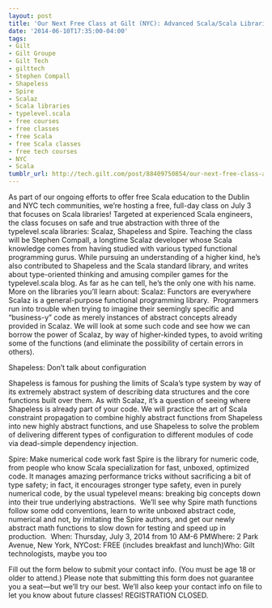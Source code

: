 ```yaml
---
layout: post
title: 'Our Next Free Class at Gilt (NYC): Advanced Scala/Scala Libraries!'
date: '2014-06-10T17:35:00-04:00'
tags:
- Gilt
- Gilt Groupe
- Gilt Tech
- gilttech
- Stephen Compall
- Shapeless
- Spire
- Scalaz
- Scala libraries
- typelevel.scala
- free courses
- free classes
- free Scala
- free Scala classes
- free tech courses
- NYC
- Scala
tumblr_url: http://tech.gilt.com/post/88409750854/our-next-free-class-at-gilt-nyc-advanced
---
```


As part of our ongoing efforts to offer free Scala education to the Dublin and NYC tech communities, we’re hosting a free, full-day class on July 3 that focuses on Scala libraries! Targeted at experienced Scala engineers, the class focuses on safe and true abstraction with three of the typelevel.scala libraries: Scalaz, Shapeless and Spire.
Teaching the class will be Stephen Compall, a longtime Scalaz developer whose Scala knowledge comes from having studied with various typed functional programming gurus. While pursuing an understanding of a higher kind, he’s also contributed to Shapeless and the Scala standard library, and writes about type-oriented thinking and amusing compiler games for the typelevel.scala blog. As far as he can tell, he’s the only one with his name.
More on the libraries you’ll learn about:
Scalaz: Functors are everywhere
Scalaz is a general-purpose functional programming library.  Programmers run into trouble when trying to imagine their seemingly specific and “business-y” code as merely instances of abstract concepts already provided in Scalaz. We will look at some such code and see how we can borrow the power of Scalaz, by way of higher-kinded types, to avoid writing some of the functions (and eliminate the possibility of certain errors in others).

Shapeless: Don’t talk about configuration

Shapeless is famous for pushing the limits of Scala’s type system by way of its extremely abstract system of describing data structures and the core functions built over them. As with Scalaz, it’s a question of seeing where Shapeless is already part of your code. We will practice the art of Scala constraint propagation to combine highly abstract functions from Shapeless into new highly abstract functions, and use Shapeless to solve the problem of delivering different types of configuration to different modules of code via dead-simple dependency injection.

Spire: Make numerical code work fast
Spire is the library for numeric code, from people who know Scala specialization for fast, unboxed, optimized code. It manages amazing performance tricks without sacrificing a bit of type safety; in fact, it encourages stronger type safety, even in purely numerical code, by the usual typelevel means: breaking big concepts down into their true underlying abstractions.  We’ll see why Spire math functions follow some odd conventions, learn to write unboxed abstract code, numerical and not, by imitating the Spire authors, and get our newly abstract math functions to slow down for testing and speed up in production.
 When: Thursday, July 3, 2014 from 10 AM-6 PMWhere: 2 Park Avenue, New York, NYCost: FREE (includes breakfast and lunch)Who: Gilt technologists, maybe you too

Fill out the form below to submit your contact info. (You must be age 18 or older to attend.) Please note that submitting this form does not guarantee you a seat—but we’ll try our best. We’ll also keep your contact info on file to let you know about future classes!
REGISTRATION CLOSED.
